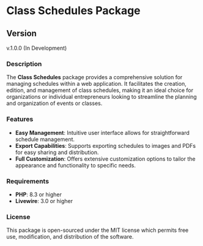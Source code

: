 # Class Schedules Package

## Version
v.1.0.0 (In Development)

### Description
The **Class Schedules** package provides a comprehensive solution for managing schedules within a web application. It facilitates the creation, edition, and management of class schedules, making it an ideal choice for organizations or individual entrepreneurs looking to streamline the planning and organization of events or classes.

### Features
- **Easy Management**: Intuitive user interface allows for straightforward schedule management.
- **Export Capabilities**: Supports exporting schedules to images and PDFs for easy sharing and distribution.
- **Full Customization**: Offers extensive customization options to tailor the appearance and functionality to specific needs.

### Requirements
- **PHP**: 8.3 or higher
- **Livewire**: 3.0 or higher

### License
This package is open-sourced under the MIT license which permits free use, modification, and distribution of the software.
